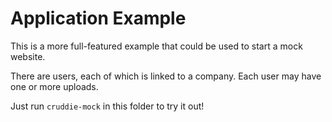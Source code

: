 # Application Example

This is a more full-featured example that could be used to start a mock website.

There are users, each of which is linked to a company. Each user may have one or more uploads.

Just run `cruddie-mock` in this folder to try it out!